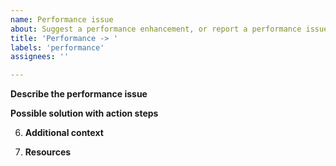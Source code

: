 ```yaml
---
name: Performance issue
about: Suggest a performance enhancement, or report a performance issue
title: 'Performance -> '
labels: 'performance'
assignees: ''

---
```


**Describe the performance issue**

<!-- Outline what enhancement could be made or what the performance issue occurring and the negative impact it has. -->

**Possible solution with action steps**

<!-- If you have a possible solution to the performance issue, please describe it here. -->
<!-- Include action steps that can be implemented in a future pull request. -->
<!-- Try to make it as easy as possible for the developer to fix this issue (provide links to documentation, parts of code, etc). -->

6. **Additional context**

<!-- Add any other context or screenshots about the performance issue here. -->

7. **Resources**    

<!-- Any relevant links, images, code snippets and more to make it as easy as possible for a maintainer to implement this performance enhancement.  -->
